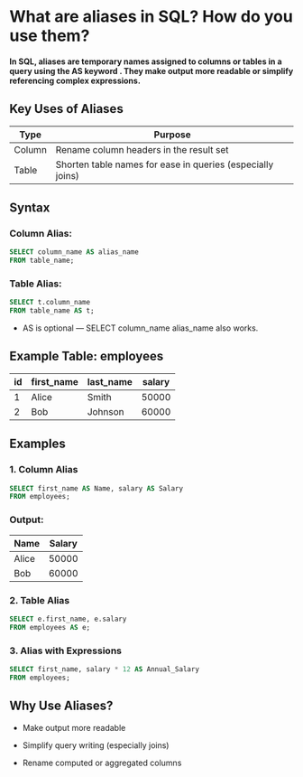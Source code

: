 # What are aliases in SQL? How do you use them?

#### In SQL, aliases are temporary names assigned to columns or tables in a query using the AS keyword . They make output more readable or simplify referencing complex expressions.

## Key Uses of Aliases
| Type   | Purpose                                                     |
|--------|-------------------------------------------------------------|
| Column | Rename column headers in the result set                     |
| Table  | Shorten table names for ease in queries (especially joins)  |


## Syntax
### Column Alias:
```sql
SELECT column_name AS alias_name
FROM table_name;
```
### Table Alias:
```sql
SELECT t.column_name
FROM table_name AS t;
```
- AS is optional — SELECT column_name alias_name also works.

## Example Table: employees
| id | first_name | last_name | salary |
|----|------------|-----------|--------|
| 1  | Alice      | Smith     | 50000  |
| 2  | Bob        | Johnson   | 60000  |


## Examples
### 1. Column Alias
```sql
SELECT first_name AS Name, salary AS Salary
FROM employees;
```
### Output:
| Name  | Salary |
|-------|--------|
| Alice | 50000  |
| Bob   | 60000  |


### 2. Table Alias
```sql
SELECT e.first_name, e.salary
FROM employees AS e;
```
### 3. Alias with Expressions
```sql
SELECT first_name, salary * 12 AS Annual_Salary
FROM employees;
```
## Why Use Aliases?
- Make output more readable

- Simplify query writing (especially joins)

- Rename computed or aggregated columns

